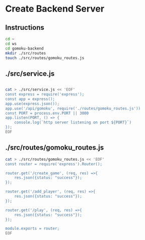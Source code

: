 # Create Backend Server

## Instructions

```bash
cd ~
cd ws
cd gomoku-backend
mkdir ./src/routes
touch ./src/routes/gomoku_routes.js
```

## ./src/service.js
```bash

cat > ./src/service.js << 'EOF'
const express = require('express');
const app = express();
app.use(express.json());
app.use('/api/gomoku', require('./routes/gomoku_routes.js'))
const PORT = process.env.PORT || 3000
app.listen(PORT, () => {
    console.log(`http server listening on port ${PORT}`)
});
EOF
```

## ./src/routes/gomoku_routes.js
```bash
cat > ./src/routes/gomoku_routes.js << 'EOF'
const router = require('express').Router();

router.get('/create_game', (req, res) =>{
    res.json({status: "success"});
});

router.get('/add_player', (req, res) =>{
    res.json({status: "success"});
});

router.get('/play', (req, res) =>{
    res.json({status: "success"});
});

module.exports = router;
EOF
```
